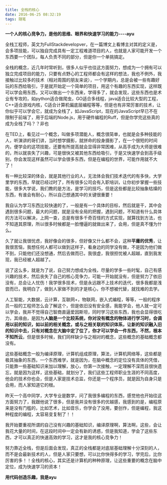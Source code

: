 ```yaml
---
title: 全栈的核心
date: 2016-06-25 08:32:19
tags: 随笔
---
```

**一个人的核心竞争力，是他的思维、眼界和快速学习的能力----ayu**

全栈工程师，英文为FullStackdevelopver，在一篇博文上看博主对其的定义是，会多项技能，可以独自完成具有一定工程难道项目的人，也就是人家可能开发一个东西要一个团队，每人负责不同的部分，但是你一个单挑搞定。

全栈的概念，近几年时常听到，很多人似乎也往这方面努力，想成为一个拥有可以独立完成项目的能力，只要有点野心的工程师都会有这样的想法，我也不例外，我接触过比较多的技术（相对周围的朋友来说），一个学期内，总是会被一些有趣好玩的东西给吸引，于是就开始定一个简单的项目，用这个有趣的东西实现，这样既可以学会用东西，又可以做出一个东西来，学得多了，就会发现，这些东西也是术业有专攻的，如python适合做爬虫，GO适合多线程，java适合比较大型的工程，C++适合游戏内核，C适合计算机偏底层编程等等，但是也有非常厉害的技术，让你似乎可以学会它，就成为全栈了，如JavaScript，现在的JavaScript早已不在限制于前端了，用于后端的Node.js，用于硬件编程的Ruff，但是你学完这些真的成为全栈了吗？？非也

在TED上，看见过一个概念，叫做多项潜能人，概念很简单，也就是会多种技能的人，听演讲的哥们讲，当时想学摄影，就拼命的投身摄影了，在一个很短的时间内，便学会的这项技能，还要有所提高就会显得非常困难，从高手成为大师是很难的，所以就丧失了兴趣，可是很快又被其他东西给吸引，于是又快速学会到高手级别，你会发现这样虽然可以学会很多东西，但是在编程的世界，可能作用就不大了！

有一种比较深的体会，就是其他行业的人，无法体会我们技术迭代的有多快，大学里学的东西，早就已经过时了，所有很多公司会有入职培训，让你初步掌握一些技能，很多大学说，我们教的是方法，是学习的技巧，但是这些都是比较抽象枯燥的东西，有谁会有耐心，所以自己想通其中的关键很重要！

我自认为学习东西比较快速的了，一般是有一个具体的目标，然后就是干，其中会遇到很多问题，最大的问题，就是没有全局的把握，遇到问题，不知道有什么具体的方法可以解决，上网一查，总是有很多千奇百怪的方式实现，就算找到方法，也不知道其原理，所以很多时候都是一脸懵逼的就做出来了，会用，但是真不懂为什么。

久了就让我很忧虑，我好像会的很多，但好像又什么都不会，这种**平庸的优秀**，让我很苦恼，我想任何人都可以做到这样子，看身边的同学没有做，不是因为他们做不到，只能他们还没想通，然后去做而已，我很虚，我很担忧被人超越，直到我发现，我已经被人超越了。

说了这么多，就是为了说，自己努力想成为全栈，尽量的学多一些时髦，自己有感兴趣的技术，然后丧失了自己的核心竞争力，可能一开始就没有，但是努力了依旧没有，总会让人忧伤！我学很多技术，但是永远跟不上技术的迭代，很多我都是浅尝而已，我明白了，做到人家做不到的才是核心，你不想被代替，就找难的去学。

人工智能，大数据，云计算，互联网+，物联网，嵌入式编程，等等，一般的程序员一般的工程师怎么会了解这个，但是依旧没有安全感，我能学会，他人就一定可以学会，我并不觉得自己智商直逼爱因斯坦，同时学习这些东西，我也会显得很吃力，其缘由，是因为**人脑是一个比较系统，你对没有概念的物体进行学习时，会调用以前的知识，如以前的相关概念，或与之相关联的知识体系，让新的知识融入旧的知识中去，只有对概念在大脑中定了位了，你才可以学会一件东西，不然，根本不知所云**，但是很多时候，我们同样缺少与之相对的概念，这些概念的基础概念都没有。

这些基础概念一般为编译原理，计算机组成原理，算法，计算机网络等，这些都是极其抽象的东西，一个东西难学，就是因为，在脑中概念的定位没有具体的凭借，只能靠一些基础知识来加以理解，放心，你第一次接触，一定理解不深而且很快遗忘，就是因为这样，这些基础，就划分了，我们这些工程师职业生涯的不同高度，他会的技术你也会，但是人家是技术总监，你还是一个程序员，就是因为自身只是会用，而人家知道它的根。

昨天一个高中同学，大学专业是数学，问了我很多编程的东西，感觉他也开始往这方面努力了，我跟他说了很多，但是我并没有很多的优越感，我感到的是，编程原来是没有门槛的，比如艺术，比如音乐，你学会了没用，要创作，但是编程，我这种程度的编程，太容易变复制了！！

我开始要重视所谓的自己没有兴趣的基础知识，编译原理啊，算法啊，这些，会让我花大量的时间，在这段时间中一定会有新的诱惑，但是我知道，学会了这些东西，才可以真正的快速高效的学习，这才是我的核心竞争力！

努力靠近全栈，但是后面会发现，真正的全栈都是对底层基础理解十分深刻的人，而不是会最新技术的人，但是人家只要想，可以比你快得多的学习，学完后，比你厉害的多！！全栈的核心，其实还是计算机的种种原理，让这些重要的概念在脑中定位，成为快速学习的资本！

**用代码创造乐趣，我是ayu**
